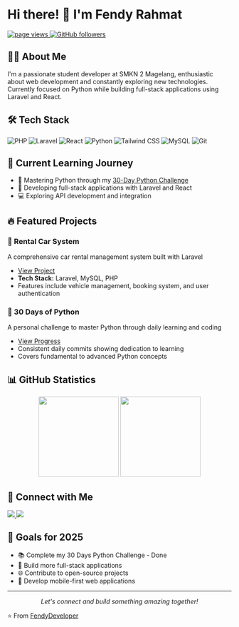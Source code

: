 # Hi there! 👋 I'm Fendy Rahmat

<p align="left">
  <a href="https://github.com/FendyDeveloper">
    <img src="https://komarev.com/ghpvc/?username=FendyDeveloper" alt="page views" />
  </a>
  <a href="https://github.com/FendyDeveloper?tab=followers">
    <img alt="GitHub followers" src="https://img.shields.io/github/followers/FendyDeveloper?color=green&logo=github">
  </a>
</p>

## 👨‍💻 About Me
I'm a passionate student developer at SMKN 2 Magelang, enthusiastic about web development and constantly exploring new technologies. Currently focused on Python while building full-stack applications using Laravel and React.

## 🛠️ Tech Stack
![PHP](https://img.shields.io/badge/-PHP-777BB4?style=flat-square&logo=php&logoColor=white)
![Laravel](https://img.shields.io/badge/-Laravel-FF2D20?style=flat-square&logo=laravel&logoColor=white)
![React](https://img.shields.io/badge/-React-61DAFB?style=flat-square&logo=react&logoColor=black)
![Python](https://img.shields.io/badge/-Python-3776AB?style=flat-square&logo=python&logoColor=white)
![Tailwind CSS](https://img.shields.io/badge/-TailwindCSS-38B2AC?style=flat-square&logo=tailwind-css&logoColor=white)
![MySQL](https://img.shields.io/badge/-MySQL-4479A1?style=flat-square&logo=mysql&logoColor=white)
![Git](https://img.shields.io/badge/-Git-F05032?style=flat-square&logo=git&logoColor=white)

## 🌱 Current Learning Journey
- 🐍 Mastering Python through my [30-Day Python Challenge](https://github.com/FendyDeveloper/belajar-python-30hari)
- 🚀 Developing full-stack applications with Laravel and React
- 💻 Exploring API development and integration

## 🔥 Featured Projects

### 🚗 Rental Car System
A comprehensive car rental management system built with Laravel
- [View Project](https://github.com/FendyDeveloper/laravel-rental-mobil)
- **Tech Stack:** Laravel, MySQL, PHP
- Features include vehicle management, booking system, and user authentication

### 🐍 30 Days of Python
A personal challenge to master Python through daily learning and coding
- [View Progress](https://github.com/FendyDeveloper/belajar-python-30hari)
- Consistent daily commits showing dedication to learning
- Covers fundamental to advanced Python concepts

## 📊 GitHub Statistics

<p align="center">
  <img height="180em" src="https://github-readme-stats.vercel.app/api?username=FendyDeveloper&show_icons=true&theme=radical"/>
  <img height="180em" src="https://github-readme-stats.vercel.app/api/top-langs/?username=FendyDeveloper&layout=compact&theme=radical"/>
</p>

## 🤝 Connect with Me
<p align="left">
  <a href="https://www.linkedin.com/in/fendy-rahmat/" target="_blank">
    <img src="https://img.shields.io/badge/-LinkedIn-0077B5?style=flat-square&logo=Linkedin&logoColor=white"/>
  </a>
  <a href="mailto:fendydeveloper@gmail.com">
    <img src="https://img.shields.io/badge/-Gmail-D14836?style=flat-square&logo=Gmail&logoColor=white"/>
  </a>
</p>

## 🎯 Goals for 2025
- 📚 Complete my 30 Days Python Challenge - Done
- 💼 Build more full-stack applications
- 🌐 Contribute to open-source projects
- 📱 Develop mobile-first web applications

---

<p align="center">
  <i>Let's connect and build something amazing together!</i>
</p>

⭐️ From [FendyDeveloper](https://github.com/FendyDeveloper)
